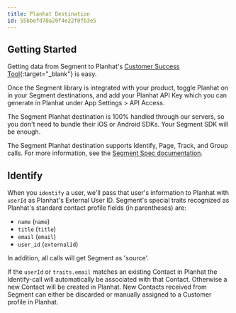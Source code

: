 ```yaml
---
title: Planhat Destination
id: 55bbefd70a20f4e22f0fb3e5
---
```

## Getting Started

Getting data from Segment to Planhat's [Customer Success Tool](http://www.planhat.com/){:target="_blank"} is easy.

Once the Segment library is integrated with your product, toggle Planhat on in your Segment destinations, and add your Planhat API Key which you can generate in Planhat under App Settings > API Access.

The Segment Planhat destination is 100% handled through our servers, so you don't need to bundle their iOS or Android SDKs. Your Segment SDK will be enough.

The Segment Planhat destination supports Identify, Page, Track, and Group calls. For more information, see the [Segment Spec documentation](/docs/connections/spec/).


## Identify

When you `identify` a user, we'll pass that user's information to Planhat with `userId` as Planhat's External User ID. Segment's special traits recognized as Planhat's standard contact profile fields (in parentheses) are:

- `name` (`name`)
- `title` (`title`)
- `email` (`email`)
- `user_id` (`externalId`)


In addition, all calls will get Segment as 'source'.

If the `userId` or `traits.email` matches an existing Contact in Planhat the Identify-call will automatically be associated with that Contact. Otherwise a new Contact will be created in Planhat. New Contacts received from Segment can either be discarded or manually assigned to a Customer profile in Planhat.
